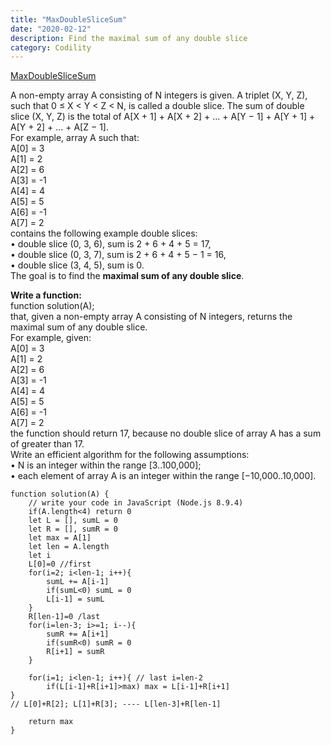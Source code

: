 ```yaml
---
title: "MaxDoubleSliceSum"
date: "2020-02-12"
description: Find the maximal sum of any double slice
category: Codility
---
```


[MaxDoubleSliceSum](https://app.codility.com/programmers/lessons/9-maximum_slice_problem/max_double_slice_sum/)

A non-empty array A consisting of N integers is given.
A triplet (X, Y, Z), such that 0 ≤ X < Y < Z < N, is called a double slice.
The sum of double slice (X, Y, Z) is the total of A\[X + 1\] + A\[X + 2\] + ... + A\[Y − 1\] + A\[Y + 1\] + A\[Y + 2\] + ... + A\[Z − 1\].  
For example, array A such that:   
A\[0\] = 3    
A\[1\] = 2    
A\[2\] = 6    
A\[3\] = -1    
A\[4\] = 4    
A\[5\] = 5    
A\[6\] = -1    
A\[7\] = 2   
contains the following example double slices:   
•	double slice (0, 3, 6), sum is 2 + 6 + 4 + 5 = 17,   
•	double slice (0, 3, 7), sum is 2 + 6 + 4 + 5 − 1 = 16,   
•	double slice (3, 4, 5), sum is 0.   
The goal is to find the **maximal sum of any double slice**.   

**Write a function:**   
function solution(A);   
that, given a non-empty array A consisting of N integers, returns the maximal sum of any double slice.  
For example, given:  
A\[0\] = 3    
A\[1\] = 2    
A\[2\] = 6    
A\[3\] = -1    
A\[4\] = 4    
A\[5\] = 5    
A\[6\] = -1    
A\[7\] = 2   
the function should return 17, because no double slice of array A has a sum of greater than 17.  
Write an efficient algorithm for the following assumptions:  
•	N is an integer within the range \[3..100,000\];  
•	each element of array A is an integer within the range \[−10,000..10,000\].   

```
function solution(A) {
    // write your code in JavaScript (Node.js 8.9.4)
    if(A.length<4) return 0
    let L = [], sumL = 0
    let R = [], sumR = 0
    let max = A[1]
    let len = A.length
    let i
    L[0]=0 //first
    for(i=2; i<len-1; i++){
        sumL += A[i-1]
        if(sumL<0) sumL = 0
        L[i-1] = sumL
    }
    R[len-1]=0 /last
    for(i=len-3; i>=1; i--){
        sumR += A[i+1]
        if(sumR<0) sumR = 0
        R[i+1] = sumR
    }
    
    for(i=1; i<len-1; i++){ // last i=len-2
        if(L[i-1]+R[i+1]>max) max = L[i-1]+R[i+1]
}
// L[0]+R[2]; L[1]+R[3]; ---- L[len-3]+R[len-1]
    
    return max
}
```